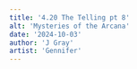 ```yaml
---
title: '4.20 The Telling pt 8'
alt: 'Mysteries of the Arcana'
date: '2024-10-03'
author: 'J Gray'
artist: 'Gennifer'
---
```

